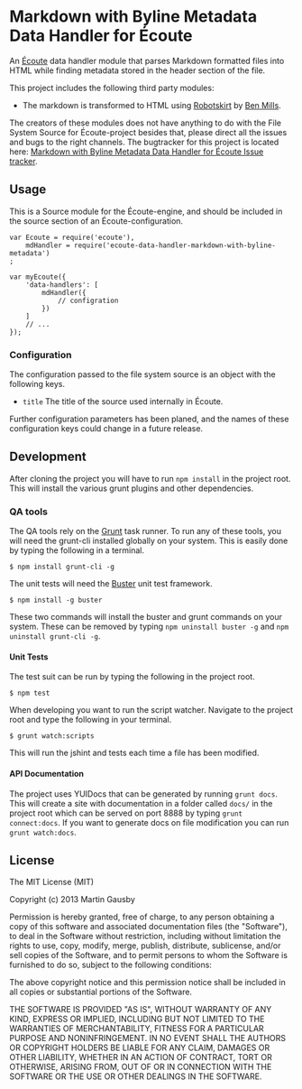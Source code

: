 Markdown with Byline Metadata Data Handler for Écoute
=====================================================

An [Écoute][ecoute-core] data handler module that parses Markdown formatted files into HTML while finding metadata stored in the header section of the file.

[ecoute-core]: https://github.com/gausby/ecoute

This project includes the following third party modules:

  * The markdown is transformed to HTML using [Robotskirt][robotskirt] by [Ben Mills][ben-milles].

[robotskirt]: http://benmills.org/robotskirt
[ben-milles]: https://github.com/benmills


The creators of these modules does not have anything to do with the File System Source for Écoute-project besides that, please direct all the issues and bugs to the right channels. The bugtracker for this project is located here: [Markdown with Byline Metadata Data Handler for Écoute Issue tracker][bugtracker].


## Usage
This is a Source module for the Écoute-engine, and should be included in the source section of an Écoute-configuration.

    var Ecoute = require('ecoute'),
        mdHandler = require('ecoute-data-handler-markdown-with-byline-metadata')
    ;

    var myEcoute({
        'data-handlers': [
            mdHandler({
                // configration
            })
        ]
        // ...
    });


### Configuration
The configuration passed to the file system source is an object with the following keys.

  * `title` The title of the source used internally in Écoute.

Further configuration parameters has been planed, and the names of these configuration keys could change in a future release.


## Development
After cloning the project you will have to run `npm install` in the project root. This will install the various grunt plugins and other dependencies.


### QA tools
The QA tools rely on the [Grunt](http://gruntjs.com) task runner. To run any of these tools, you will need the grunt-cli installed globally on your system. This is easily done by typing the following in a terminal.

    $ npm install grunt-cli -g

The unit tests will need the [Buster](http://busterjs.org/) unit test framework.

    $ npm install -g buster

These two commands will install the buster and grunt commands on your system. These can be removed by typing `npm uninstall buster -g` and `npm uninstall grunt-cli -g`.


#### Unit Tests
The test suit can be run by typing the following in the project root.

    $ npm test

When developing you want to run the script watcher. Navigate to the project root and type the following in your terminal.

    $ grunt watch:scripts

This will run the jshint and tests each time a file has been modified.


#### API Documentation
The project uses YUIDocs that can be generated by running `grunt docs`. This will create a site with documentation in a folder called `docs/` in the project root which can be served on port 8888 by typing `grunt connect:docs`. If you want to generate docs on file modification you can run `grunt watch:docs`.


## License
The MIT License (MIT)

Copyright (c) 2013 Martin Gausby

Permission is hereby granted, free of charge, to any person obtaining a copy of this software and associated documentation files (the "Software"), to deal in the Software without restriction, including without limitation the rights to use, copy, modify, merge, publish, distribute, sublicense, and/or sell copies of the Software, and to permit persons to whom the Software is furnished to do so, subject to the following conditions:

The above copyright notice and this permission notice shall be included in all copies or substantial portions of the Software.

THE SOFTWARE IS PROVIDED "AS IS", WITHOUT WARRANTY OF ANY KIND, EXPRESS OR IMPLIED, INCLUDING BUT NOT LIMITED TO THE WARRANTIES OF MERCHANTABILITY, FITNESS FOR A PARTICULAR PURPOSE AND NONINFRINGEMENT. IN NO EVENT SHALL THE AUTHORS OR COPYRIGHT HOLDERS BE LIABLE FOR ANY CLAIM, DAMAGES OR OTHER LIABILITY, WHETHER IN AN ACTION OF CONTRACT, TORT OR OTHERWISE, ARISING FROM, OUT OF OR IN CONNECTION WITH THE SOFTWARE OR THE USE OR OTHER DEALINGS IN THE SOFTWARE.

[bugtracker]: https://github.com/gausby/ecoute-source-file-system/issues
